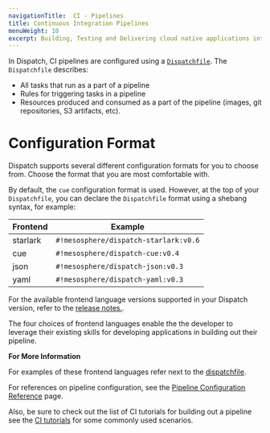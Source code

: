 ```yaml
---
navigationTitle:  CI - Pipelines
title: Continuous Integration Pipelines
menuWeight: 10
excerpt: Building, Testing and Delivering cloud native applications into kubernetes.
---
```

In Dispatch, CI pipelines are configured using a [`Dispatchfile`](../dispatchfile/). The `Dispatchfile` describes:

* All tasks that run as a part of a pipeline
* Rules for triggering tasks in a pipeline
* Resources produced and consumed as a part of the pipeline (images, git repositories, S3 artifacts, etc).

# Configuration Format

Dispatch supports several different configuration formats for you to choose from. Choose the format that you are most comfortable with.

By default, the `cue` configuration format is used. However, at the top of your `Dispatchfile`, you can declare the `Dispatchfile` format using a shebang syntax, for example:

| Frontend |            Example               |
| -------- | ---------------------------------------- |
| starlark | `#!mesosphere/dispatch-starlark:v0.6`    |
| cue      | `#!mesosphere/dispatch-cue:v0.4`  |
| json     | `#!mesosphere/dispatch-json:v0.3` |
| yaml     | `#!mesosphere/dispatch-yaml:v0.3` |

For the available frontend language versions supported in your Dispatch version, refer to the [release notes.](../../release-notes/index.md).

The four choices of frontend languages enable the the developer to leverage their existing skills for developing applications in building out their pipeline.


**For More Information**

For examples of these frontend languages refer next to the [dispatchfile](../Dispatchfile/).

For references on pipeline configuration, see the [Pipeline Configuration Reference](../../references/pipeline-config-ref/) page.

Also, be sure to check out the list of CI tutorials for building out a pipeline see the [CI tutorials](../../tutorials/ci_tutorials/) for some commonly used scenarios.
